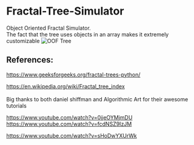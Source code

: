 # Fractal-Tree-Simulator

Object Oriented Fractal Simulator. </br>
The fact that the tree uses objects in an array makes it extremely customizable 
![OOF Tree](https://user-images.githubusercontent.com/84479581/175830486-20945301-a81f-4199-8fa3-18ae44f0e011.jpg)

## References:
https://www.geeksforgeeks.org/fractal-trees-python/ </br>

https://en.wikipedia.org/wiki/Fractal_tree_index </br>
</br>
Big thanks to both daniel shiffman and Algorithmic Art for their awesome tutorials </br>

https://www.youtube.com/watch?v=0jjeOYMjmDU </br>
https://www.youtube.com/watch?v=fcdNSZ9IzJM </br>

https://www.youtube.com/watch?v=sHoDwYXUrWk </br>

